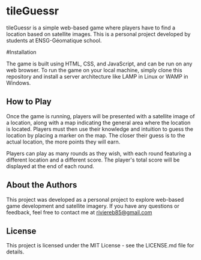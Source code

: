 # tileGuessr

tileGuessr is a simple web-based game where players have to find a location based on satellite images. This is a personal project developed by students at ENSG-Géomatique school.

#Installation

The game is built using HTML, CSS, and JavaScript, and can be run on any web browser. To run the game on your local machine, simply clone this repository and install a server architecture like LAMP in Linux or WAMP in Windows.

## How to Play

Once the game is running, players will be presented with a satellite image of a location, along with a map indicating the general area where the location is located. Players must then use their knowledge and intuition to guess the location by placing a marker on the map. The closer their guess is to the actual location, the more points they will earn.

Players can play as many rounds as they wish, with each round featuring a different location and a different score. The player's total score will be displayed at the end of each round.

## About the Authors

This project was developed as a personal project to explore web-based game development and satellite imagery. 
If you have any questions or feedback, feel free to contact me at riviereb85@gmail.com

## License

This project is licensed under the MIT License - see the LICENSE.md file for details.
